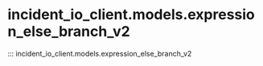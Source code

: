 # incident_io_client.models.expression_else_branch_v2

::: incident_io_client.models.expression_else_branch_v2